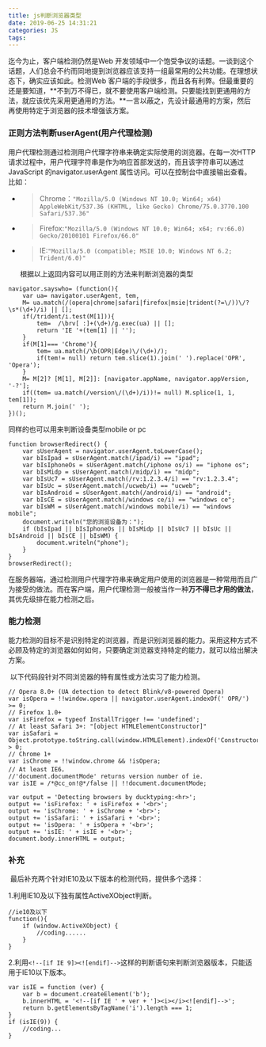 ```yaml
---
title: js判断浏览器类型
date: 2019-06-25 14:31:21
categories: JS
tags:
---
```


   迄今为止，客户端检测仍然是Web 开发领域中一个饱受争议的话题。一谈到这个话题，人们总会不约而同地提到浏览器应该支持一组最常用的公共功能。在理想状态下，确实应该如此。检测Web 客户端的手段很多，而且各有利弊。但最重要的还是要知道，**不到万不得已，就不要使用客户端检测。只要能找到更通用的方法，就应该优先采用更通用的方法。**一言以蔽之，先设计最通用的方案，然后再使用特定于浏览器的技术增强该方案。

<!-- more -->

### 正则方法判断userAgent(用户代理检测)

   用户代理检测通过检测用户代理字符串来确定实际使用的浏览器。在每一次HTTP 请求过程中，用户代理字符串是作为响应首部发送的，而且该字符串可以通过JavaScript 的navigator.userAgent 属性访问。可以在控制台中直接输出查看。比如：

- > Chrome：`"Mozilla/5.0 (Windows NT 10.0; Win64; x64) AppleWebKit/537.36 (KHTML, like Gecko) Chrome/75.0.3770.100 Safari/537.36"`

- > Firefox:`"Mozilla/5.0 (Windows NT 10.0; Win64; x64; rv:66.0) Gecko/20100101 Firefox/66.0"` 

- > IE:`"Mozilla/5.0 (compatible; MSIE 10.0; Windows NT 6.2; Trident/6.0)"`

   根据以上返回内容可以用正则的方法来判断浏览器的类型

```
navigator.sayswho= (function(){
	var ua= navigator.userAgent, tem,
	M= ua.match(/(opera|chrome|safari|firefox|msie|trident(?=\/))\/?\s*(\d+)/i) || [];
	if(/trident/i.test(M[1])){
		tem=  /\brv[ :]+(\d+)/g.exec(ua) || [];
		return 'IE '+(tem[1] || '');
	}
	if(M[1]=== 'Chrome'){
		tem= ua.match(/\b(OPR|Edge)\/(\d+)/);
		if(tem!= null) return tem.slice(1).join(' ').replace('OPR', 'Opera');
	}
	M= M[2]? [M[1], M[2]]: [navigator.appName, navigator.appVersion, '-?'];
	if((tem= ua.match(/version\/(\d+)/i))!= null) M.splice(1, 1, tem[1]);
	return M.join(' ');
})();
```

   同样的也可以用来判断设备类型mobile or pc

```
function browserRedirect() {
	var sUserAgent = navigator.userAgent.toLowerCase();
	var bIsIpad = sUserAgent.match(/ipad/i) == "ipad";
	var bIsIphoneOs = sUserAgent.match(/iphone os/i) == "iphone os";
	var bIsMidp = sUserAgent.match(/midp/i) == "midp";
	var bIsUc7 = sUserAgent.match(/rv:1.2.3.4/i) == "rv:1.2.3.4";
	var bIsUc = sUserAgent.match(/ucweb/i) == "ucweb";
	var bIsAndroid = sUserAgent.match(/android/i) == "android";
	var bIsCE = sUserAgent.match(/windows ce/i) == "windows ce";
	var bIsWM = sUserAgent.match(/windows mobile/i) == "windows mobile";
	document.writeln("您的浏览设备为：");
	if (bIsIpad || bIsIphoneOs || bIsMidp || bIsUc7 || bIsUc || bIsAndroid || bIsCE || bIsWM) {
		document.writeln("phone");
	}
}
browserRedirect();
```

  在服务器端，通过检测用户代理字符串来确定用户使用的浏览器是一种常用而且广为接受的做法。而在客户端，用户代理检测一般被当作一种**万不得已才用的做法**，其优先级排在能力检测之后。

### 能力检测

​        能力检测的目标不是识别特定的浏览器，而是识别浏览器的能力。采用这种方式不必顾及特定的浏览器如何如何，只要确定浏览器支持特定的能力，就可以给出解决方案。

​        以下代码段针对不同浏览器的特有属性或方法实习了能力检测。

```
// Opera 8.0+ (UA detection to detect Blink/v8-powered Opera)
var isOpera = !!window.opera || navigator.userAgent.indexOf(' OPR/') >= 0;
// Firefox 1.0+
var isFirefox = typeof InstallTrigger !== 'undefined';   
// At least Safari 3+: "[object HTMLElementConstructor]"
var isSafari = Object.prototype.toString.call(window.HTMLElement).indexOf('Constructor') > 0;
// Chrome 1+
var isChrome = !!window.chrome && !isOpera;              
// At least IE6，
//'document.documentMode' returns version number of ie.
var isIE = /*@cc_on!@*/false || !!document.documentMode;   

var output = 'Detecting browsers by ducktyping:<hr>';
output += 'isFirefox: ' + isFirefox + '<br>';
output += 'isChrome: ' + isChrome + '<br>';
output += 'isSafari: ' + isSafari + '<br>';
output += 'isOpera: ' + isOpera + '<br>';
output += 'isIE: ' + isIE + '<br>';
document.body.innerHTML = output;
```

### 	补充

​        最后补充两个针对IE10及以下版本的检测代码，提供多个选择：

1.利用IE10及以下独有属性ActiveXObject判断。

```
//ie10及以下
function(){
	if (window.ActiveXObject) {
		//coding......
	}
}
```

2.利用`<!--[if IE 9]><![endif]-->`这样的判断语句来判断浏览器版本，只能适用于IE10以下版本。

```
var isIE = function (ver) {
	var b = document.createElement('b');
	b.innerHTML = '<!--[if IE ' + ver + ']><i></i><![endif]-->';
	return b.getElementsByTagName('i').length === 1;
}
if (isIE(9)) {
	//coding...
}
```

